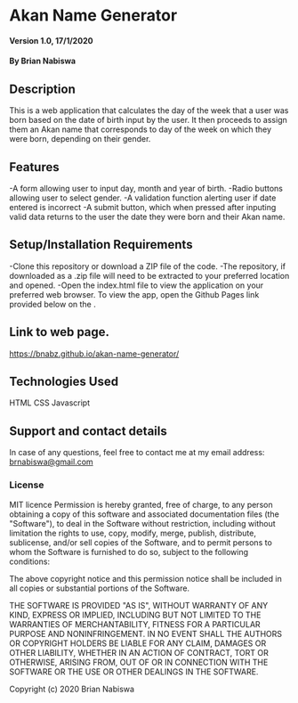 # Akan Name Generator
#### Version 1.0, 17/1/2020
#### By Brian Nabiswa
## Description
This is a web application that calculates the day of the week that a user was born based on the date of birth input by the user. It then proceeds to assign them an Akan name that corresponds to day of the week on which they were born, depending on their gender.
## Features
-A form allowing user to input day, month and year of birth.
-Radio buttons allowing user to select gender.
-A validation function alerting user if date entered is incorrect
-A submit button, which when pressed after inputing valid data returns to the user the date they were born and their Akan name.
## Setup/Installation Requirements
-Clone this repository or download a ZIP file of the code.
-The repository, if downloaded as a .zip file will need to be extracted to your preferred location and opened.
-Open the index.html file to view the application on your preferred web browser.
To view the app, open the Github Pages link provided below on the .
## Link to web page.
https://bnabz.github.io/akan-name-generator/
## Technologies Used
HTML
CSS
Javascript
## Support and contact details
In case of any questions, feel free to contact me at my email address: brnabiswa@gmail.com
### License
MIT licence
Permission is hereby granted, free of charge, to any person obtaining a copy of this software and associated documentation files (the "Software"), to deal in the Software without restriction, including without limitation the rights to use, copy, modify, merge, publish, distribute, sublicense, and/or sell copies of the Software, and to permit persons to whom the Software is furnished to do so, subject to the following conditions:

The above copyright notice and this permission notice shall be included in all copies or substantial portions of the Software.

THE SOFTWARE IS PROVIDED "AS IS", WITHOUT WARRANTY OF ANY KIND, EXPRESS OR IMPLIED, INCLUDING BUT NOT LIMITED TO THE WARRANTIES OF MERCHANTABILITY, FITNESS FOR A PARTICULAR PURPOSE AND NONINFRINGEMENT. IN NO EVENT SHALL THE AUTHORS OR COPYRIGHT HOLDERS BE LIABLE FOR ANY CLAIM, DAMAGES OR OTHER LIABILITY, WHETHER IN AN ACTION OF CONTRACT, TORT OR OTHERWISE, ARISING FROM, OUT OF OR IN CONNECTION WITH THE SOFTWARE OR THE USE OR OTHER DEALINGS IN THE SOFTWARE.

Copyright (c) 2020 Brian Nabiswa
